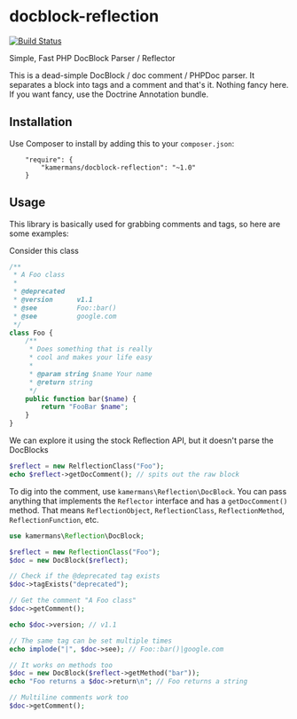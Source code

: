 docblock-reflection
===================

[![Build Status](https://travis-ci.org/kamermans/docblock-reflection.svg?branch=master)](https://travis-ci.org/kamermans/docblock-reflection)

Simple, Fast PHP DocBlock Parser / Reflector

This is a dead-simple DocBlock / doc comment / PHPDoc parser.  It separates a block into tags and a comment and that's it.  Nothing fancy here.  If you want fancy, use the Doctrine Annotation bundle.

## Installation ##
Use Composer to install by adding this to your `composer.json`:

```
    "require": {
        "kamermans/docblock-reflection": "~1.0"
    }
```

## Usage ##
This library is basically used for grabbing comments and tags, so here are some examples:

Consider this class
```php
/**
 * A Foo class
 * 
 * @deprecated
 * @version      v1.1
 * @see          Foo::bar()
 * @see          google.com
 */
class Foo {
	/**
	 * Does something that is really
	 * cool and makes your life easy
	 * 
	 * @param string $name Your name
	 * @return string
	 */
	public function bar($name) {
		return "FooBar $name";
	}
}
```

We can explore it using the stock Reflection API, but it doesn't parse the DocBlocks

```php
$reflect = new RelflectionClass("Foo");
echo $reflect->getDocComment(); // spits out the raw block
```

To dig into the comment, use `kamermans\Reflection\DocBlock`.  You can pass anything that implements the `Reflector` interface and has a `getDocComment()` method.  That means `ReflectionObject`, `ReflectionClass`, `ReflectionMethod`, `ReflectionFunction`, etc.

```php
use kamermans\Reflection\DocBlock;

$reflect = new ReflectionClass("Foo");
$doc = new DocBlock($reflect);

// Check if the @deprecated tag exists
$doc->tagExists("deprecated");

// Get the comment "A Foo class"
$doc->getComment();

echo $doc->version; // v1.1

// The same tag can be set multiple times
echo implode("|", $doc->see); // Foo::bar()|google.com

// It works on methods too
$doc = new DocBlock($reflect->getMethod("bar"));
echo "Foo returns a $doc->return\n"; // Foo returns a string

// Multiline comments work too
$doc->getComment();

```
